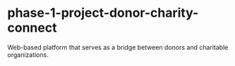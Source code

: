 # phase-1-project-donor-charity-connect
Web-based platform that serves as a bridge between donors and charitable organizations.
